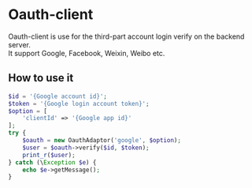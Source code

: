 # Oauth-client
Oauth-client is use for the third-part account login verify on the backend server.  
It support Google, Facebook, Weixin, Weibo etc.


## How to use it

```php
$id = '{Google account id}';
$token = '{Google login account token}';
$option = [
    'clientId' => '{Google app id}'
];
try {
    $oauth = new OauthAdaptor('google', $option);
    $user = $oauth->verify($id, $token);
    print_r($user);
} catch (\Exception $e) {
    echo $e->getMessage();
}     
```